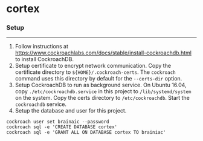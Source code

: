 # cortex

### Setup
---
 1. Follow instructions at https://www.cockroachlabs.com/docs/stable/install-cockroachdb.html to install CockroachDB.
 2. Setup certificate to encrypt network communication.  Copy the certificate directory to `${HOME}/.cockroach-certs`.  The `cockroach` command uses this directory by default for the `--certs-dir` option.
 3. Setup CockroachDB to run as background service.  On Ubuntu 16.04, copy `./etc/cockroachdb.service` in this project to `/lib/systemd/system` on the system. Copy the certs directory to `/etc/cockroachdb`.  Start the `cockroachdb` service.
 4. Setup the database and user for this project.
```
cockroach user set brainaic --password
cockroach sql -e 'CREATE DATABASE cortex'
cockroach sql -e 'GRANT ALL ON DATABASE cortex TO brainiac'
